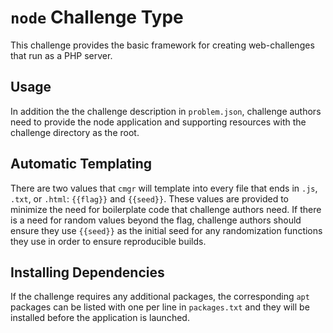 # `node` Challenge Type

This challenge provides the basic framework for creating web-challenges that
run as a PHP server.

## Usage

In addition the the challenge description in `problem.json`, challenge authors
need to provide the node application and supporting resources with the
challenge directory as the root.

## Automatic Templating

There are two values that `cmgr` will template into every file that ends in
`.js`, `.txt`, or `.html`:  `{{flag}}` and `{{seed}}`.  These values are
provided to minimize the need for boilerplate code that challenge authors
need.  If there is a need for random values beyond the flag, challenge authors
should ensure they use `{{seed}}` as the initial seed for any randomization
functions they use in order to ensure reproducible builds.

## Installing Dependencies

If the challenge requires any additional packages, the corresponding `apt`
packages can be listed with one per line in `packages.txt` and they will be
installed before the application is launched.
